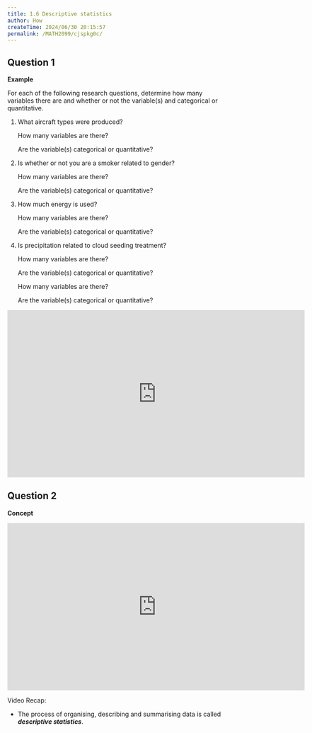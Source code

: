 ```yaml
---
title: 1.6 Descriptive statistics
author: How
createTime: 2024/06/30 20:15:57
permalink: /MATH2099/cjspkg0c/
---
```


<script setup>
import HSelect from "@HSelect"
</script>

## Question 1

<div class="how_qb">

**Example**

For each of the following research questions, determine how many variables there are and whether or not the variable(s) and categorical or quantitative.


1. What aircraft types were produced?

    How many variables are there?  <HSelect type="Mobius" :values="[{label: 'One', selected: true}, {label: 'Two'}]" />

    Are the variable(s) categorical or quantitative? <HSelect type="Mobius" :values="[
        {label: 'One categorical variable', selected: true}, {label: 'One quantitative variable'}, {label: 'Two categorical variables'}, {label: 'One categorical and one quantitative variable'}, {label: 'Two quantitative variables'}]" />

2. Is whether or not you are a smoker related to gender?


    How many variables are there?  <HSelect type="Mobius" :values="[{label: 'One'}, {label: 'Two', selected: true}]" />

    Are the variable(s) categorical or quantitative? <HSelect type="Mobius" :values="[
        {label: 'One categorical variable'}, {label: 'One quantitative variable'}, {label: 'Two categorical variables', selected: true}, {label: 'One categorical and one quantitative variable'}, {label: 'Two quantitative variables'}]" />


3. How much energy is used?

    How many variables are there?  <HSelect type="Mobius" :values="[{label: 'One', selected: true}, {label: 'Two'}]" />
 
    Are the variable(s) categorical or quantitative? <HSelect type="Mobius" :values="[
        {label: 'One categorical variable'}, {label: 'One quantitative variable', selected: true}, {label: 'Two categorical variables'}, {label: 'One categorical and one quantitative variable'}, {label: 'Two quantitative variables'}]" />

4. Is precipitation related to cloud seeding treatment?

    How many variables are there?  <HSelect type="Mobius" :values="[{label: 'One'}, {label: 'Two', selected: true}]" />

    Are the variable(s) categorical or quantitative? <HSelect type="Mobius" :values="[
        {label: 'One categorical variable'}, {label: 'One quantitative variable'}, {label: 'Two categorical variables'}, {label: 'One categorical and one quantitative variable', selected: true}, {label: 'Two quantitative variables'}]" />

    How many variables are there?  <HSelect type="Mobius" :values="[{label: 'One'}, {label: 'Two', selected: true}]" />

    Are the variable(s) categorical or quantitative? <HSelect type="Mobius" :values="[
        {label: 'One categorical variable'}, {label: 'One quantitative variable'}, {label: 'Two categorical variables'}, {label: 'One categorical and one quantitative variable'}, {label: 'Two quantitative variables', selected: true}]" />

<iframe width="672" height="378" src="https://www.youtube.com/embed/RYLhuIwAYYQ" title="L1 13 Types of Variables Example" frameborder="0" allow="accelerometer; autoplay; clipboard-write; encrypted-media; gyroscope; picture-in-picture; web-share" referrerpolicy="strict-origin-when-cross-origin" allowfullscreen></iframe>

</div>

## Question 2

<div class="how_qb">

**Concept**

<iframe width="672" height="378" src="https://www.youtube.com/embed/2aZpjfP5aoY" title="L1 15 Descriptive Statistics" frameborder="0" allow="accelerometer; autoplay; clipboard-write; encrypted-media; gyroscope; picture-in-picture; web-share" referrerpolicy="strict-origin-when-cross-origin" allowfullscreen></iframe>

Video Recap:
- The process of organising, describing and summarising data is called ***descriptive statistics***.

</div>